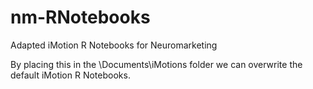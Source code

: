 # nm-RNotebooks
Adapted iMotion R Notebooks for Neuromarketing

By placing this in the \Documents\iMotions folder we can overwrite the default iMotion R Notebooks.
